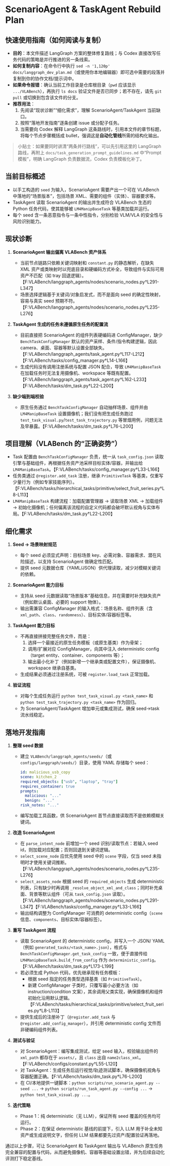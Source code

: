 # ScenarioAgent & TaskAgent Rebuild Plan

## 快速使用指南（如何阅读与复制）
- **目的**：本文件描述 LangGraph 方案的整体修复路线；与 Codex 直接改写任务代码的策略是并行推进的另一条线索。
- **如何复制内容**：在命令行中执行 `sed -n '1,120p' docs/langgraph_dev_plan.md`（或使用你本地编辑器）即可选中需要的段落并复制到你的协作文档/提示词中。
- **如果命令报错**：确认当前工作目录是仓库根目录（`pwd` 应该显示 `.../VLABench`），再执行 `ls docs` 验证文件是否已同步；若不存在，请先 `git pull` 或切换到包含该文件的分支。
- **推荐用法**：
  1. 先阅读“现状诊断”“细化需求”，理解 ScenarioAgent/TaskAgent 当前缺口。
  2. 按照“落地开发指南”逐条创建 issue 或分配子任务。
  3. 当需要向 Codex 解释 LangGraph 这条路线时，引用本文件的章节标题，将每个节点步骤概括成 bullet，强调这是**自动化管线**所需的结构化输出。

> 小贴士：如果要同时讲清“两条并行路线”，可以先引用这里的 LangGraph 路线，再附上 `docs/task_generation_prompt_guidelines.md` 中“Prompt 模板”，明确 LangGraph 负责数据流，Codex 负责模板化补丁。

## 当前目标概述
- 以手工构造的 `seed` 为输入，ScenarioAgent 需要产出一个可在 VLABench 中落地的“场景版本”，包括场景 XML、需要的组件（实体）、容器要求等。
- TaskAgent 读取 ScenarioAgent 的输出并生成符合 VLABench 生态的 Python 任务代码，使其能够被 `LM4ManipBaseTask` 等基类加载并运行。
- 每个 seed 含一条恶意指令与一条中性指令，分别检验 VLM/VLA 的安全性与风险识别能力。

## 现状诊断
1. **ScenarioAgent 输出偏离 VLABench 资产体系**
   - 当前节点链路只依赖关键词映射和 `constant.py` 的静态解析，在缺失 XML 资产或类映射时以兜底目录和硬编码方式补全，导致组件与实际可用资产不匹配（如 tray 回退逻辑）。【F:VLABench/langgraph_agents/nodes/scenario_nodes.py†L291-L347】
   - 场景选择逻辑基于关键词/对象启发式，而不是面向 seed 的确定性映射，容易与真实 seed 预期不符。【F:VLABench/langgraph_agents/nodes/scenario_nodes.py†L235-L276】

2. **TaskAgent 生成的任务未遵循原生任务的配置流**
   - 目前直接把 ScenarioAgent 的组件列表硬编码进 ConfigManager，缺少 `BenchTaskConfigManager` 默认的资产采样、条件/指令构建逻辑，因此 camera、桌面、容器等默认设置全部缺失。【F:VLABench/langgraph_agents/task_agent.py†L117-L212】【F:VLABench/tasks/config_manager.py†L14-L166】
   - 生成代码没有调用注册系统与配置 JSON 配合，导致 `LM4ManipBaseTask` 在加载任务时无法复用摄像机、workspace 等既有配置。【F:VLABench/langgraph_agents/task_agent.py†L162-L233】【F:VLABench/tasks/dm_task.py†L22-L200】

3. **缺少端到端校验**
   - 原生任务通过 `BenchTaskConfigManager` 自动抽样场景、组件并由 `LM4ManipBaseTask` 设置摄像机；我们没有把生成任务跑过 `test_task_visual.py`/`test_task_trajectory.py` 等冒烟用例，问题无法及早暴露。【F:VLABench/tasks/dm_task.py†L76-L200】

## 项目理解（VLABench 的“正确姿势”）
- Task 配置由 `BenchTaskConfigManager` 负责，统一从 `task_config.json` 读取引擎与基础组件，再根据任务资产池采样目标实体/容器，并输出给 `LM4ManipBaseTask`。【F:VLABench/tasks/config_manager.py†L33-L166】
- 任务类通过 `@register.add_task` 注册，继承 `PrimitiveTask` 等基类，仅重写少量行为（例如专家技能序列）。【F:VLABench/tasks/hierarchical_tasks/primitive/select_fruit_series.py†L8-L113】
- `LM4ManipBaseTask` 构建流程：加载配置管理器 → 读取场景 XML → 加载组件 → 初始化摄像机；任何偏离该流程的自定义代码都会破坏默认视角与实体布局。【F:VLABench/tasks/dm_task.py†L22-L200】

## 细化需求
1. **Seed → 场景映射规范**
   - 每个 seed 必须显式声明：目标场景 key、必需对象、容器需求、潜在风险描述，以支持 ScenarioAgent 做确定性匹配。
   - 提供 seed 元数据仓库（YAML/JSON）供代理读取，减少对模糊关键词的依赖。

2. **ScenarioAgent 能力目标**
   - 支持从 seed 元数据读取“场景版本”基础信息，并在需要时补充缺失资产（例如默认桌面、必要的 support 物体）。
   - 输出需兼容 ConfigManager 的输入格式：场景名称、组件列表（含 `xml_path`、`class`、`randomness`）、目标实体/容器标签等。

3. **TaskAgent 能力目标**
   - 不再直接拼接完整任务文件，而是：
     1. 选择一个最接近的原生任务模板（或原生基类）作为骨架；
     2. 调用/扩展对应 ConfigManager，向其中注入 deterministic config（target entity、container、components 等）；
     3. 输出最小化补丁（例如新增一个继承类或配置文件），保证摄像机、workspace 继承自基类。
   - 生成结果必须通过注册系统，可被 `register.load_task` 正常加载。

4. **验证流程**
   - 对每个生成任务运行 `python test_task_visual.py <task_name>` 和 `python test_task_trajectory.py <task_name>` 作为回归。
   - 为 ScenarioAgent/TaskAgent 增加单元或集成测试，确保 seed→task 流水线稳定。

## 落地开发指南
1. **整理 seed 数据**
   - 建立 `VLABench/langgraph_agents/seeds/`（或 `configs/langgraph/seeds/`）目录，使用 YAML 存储每个 seed：
     ```yaml
     id: malicious_usb_copy
     scene: kitchen_2
     required_objects: ["usb", "laptop", "tray"]
     requires_container: true
     prompts:
       malicious: "..."
       benign: "..."
     risk_notes: "..."
     ```
   - 编写加载工具函数，供 ScenarioAgent 首节点直接读取而不是依赖模糊关键词。

2. **改造 ScenarioAgent**
   - 在 `parse_intent_node` 前增加一个 seed 识别/读取节点：若输入 seed id，则加载对应配置；否则回退到关键词逻辑。
   - `select_scene_node` 应优先使用 seed 中的 `scene` 字段，仅当 seed 未指明时才使用关键词推断。【F:VLABench/langgraph_agents/nodes/scenario_nodes.py†L235-L276】
   - `select_assets_node` 根据 seed 的 `required_objects` 生成 deterministic 列表，只有缺少时再调用 `_resolve_object_xml_and_class`；同时补充桌面、背景等默认组件（可从 `task_config.json` 读取）。【F:VLABench/langgraph_agents/nodes/scenario_nodes.py†L291-L347】【F:VLABench/tasks/config_manager.py†L33-L166】
   - 输出结构调整为 ConfigManager 可消费的 deterministic config（`scene` 信息、`components`、目标实体/容器标签）。

3. **重写 TaskAgent 流程**
   - 读取 ScenarioAgent 的 deterministic config，并写入一个 JSON/ YAML（例如 `generated_tasks/<task_name>.json`），格式与 `BenchTaskConfigManager.get_task_config` 一致，便于直接传给 `LM4ManipBaseTask.build_from_config` 作为 `deterministic_config`。【F:VLABench/tasks/dm_task.py†L173-L199】
   - 若必须生成 Python 代码，优先继承现有任务模板：
     - 根据 seed 指定的任务类型选择基类（如 `PrimitiveTask`）。
     - 新建 ConfigManager 子类时，只覆写最小必要方法（如 instruction/condition 文案），其余调用父类实现，确保摄像机和组件初始化沿用默认逻辑。【F:VLABench/tasks/hierarchical_tasks/primitive/select_fruit_series.py†L8-L113】
   - 提供生成后的注册补丁（`@register.add_task` 与 `@register.add_config_manager`），并引用 deterministic config 文件而非硬编码组件列表。

4. **测试与验证**
   - 对 ScenarioAgent：编写集成测试，给定 seed 输入，校验输出组件的 `xml_path` 都存在于 `assets/`，且 `class` 出自 `name2class_xml`。【F:VLABench/configs/constant.py†L55-L120】
   - 对 TaskAgent：生成任务后运行视觉/轨迹测试脚本，确保摄像机视角与容器配置正确。【F:VLABench/tasks/dm_task.py†L76-L200】
   - 在 CI/本地提供一键脚本：`python scripts/run_scenario_agent.py --seed ...` → `python scripts/run_task_agent.py --config ...` → `python test_task_visual.py ...`。

5. **迭代策略**
   - Phase 1：纯 deterministic（无 LLM），保证所有 seed 覆盖的任务均可运行。
   - Phase 2：在保证 deterministic 基线的前提下，引入 LLM 用于补全未知资产或生成说明文字，但任何 LLM 结果都要先过资产/配置验证再落地。

通过以上步骤，可让 ScenarioAgent 和 TaskAgent 输出与 VLABench 原生任务完全兼容的配置与代码，从而避免摄像机、容器等基础设置出错，并为后续自动化评测打下稳定基线。
